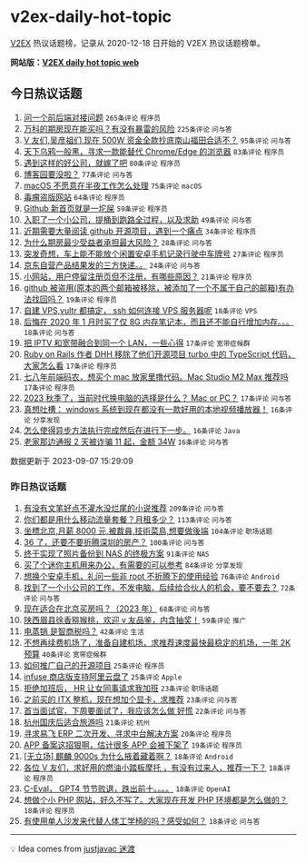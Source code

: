 # v2ex-daily-hot-topic

[V2EX](https://www.v2ex.com/) 热议话题榜，记录从 2020-12-18 日开始的 V2EX 热议话题榜单。

**网站版：[V2EX daily hot topic web](https://boojack.github.io/v2ex-daily-hot-topic-web/)**

## 今日热议话题

<!-- TODAY BEGIN -->

1. [问一个前后端对接问题](https://www.v2ex.com/t/971685) `265条评论` `程序员`
1. [万科的期房现在能买吗？有没有暴雷的风险](https://www.v2ex.com/t/971586) `225条评论` `问与答`
1. [V 友们,吴彦祖们,现在 500W 资金全款抄底南山福田合适不？](https://www.v2ex.com/t/971647) `95条评论` `问与答`
1. [天下乌鸦一般黑，寻求一款能替代 Chrome/Edge 的浏览器](https://www.v2ex.com/t/971770) `83条评论` `程序员`
1. [遇到这样的好公司，就嫁了吧](https://www.v2ex.com/t/971630) `80条评论` `程序员`
1. [博客园要没啦？](https://www.v2ex.com/t/971719) `77条评论` `问与答`
1. [macOS 不愿意在半夜工作怎么处理](https://www.v2ex.com/t/971642) `75条评论` `macOS`
1. [毒瘤盗版网站](https://www.v2ex.com/t/971583) `64条评论` `程序员`
1. [Github 新首页就是一坨屎](https://www.v2ex.com/t/971693) `59条评论` `程序员`
1. [入职了一个小公司，提桶到跑路全过程，以及求助](https://www.v2ex.com/t/971602) `49条评论` `问与答`
1. [近期需要大量阅读 github 开源项目，遇到一个痛点](https://www.v2ex.com/t/971712) `34条评论` `程序员`
1. [为什么期房最少受益者承担最大风险？](https://www.v2ex.com/t/971757) `28条评论` `问与答`
1. [突发奇想，车上能不能放个闲置安卓手机记录行驶中车牌号](https://www.v2ex.com/t/971704) `27条评论` `程序员`
1. [京东自营产品结果发的三方快递。。](https://www.v2ex.com/t/971617) `24条评论` `问与答`
1. [小网站，用户停留注册页但不注册，有哪些原因？](https://www.v2ex.com/t/971612) `21条评论` `程序员`
1. [github 被盗用(原本的两个邮箱被移除，被添加了一个不属于自己的邮箱)有办法找回吗？](https://www.v2ex.com/t/971645) `19条评论` `程序员`
1. [自建 VPS,vultr 都搞定， ssh 如何连接 VPS 服务器呢](https://www.v2ex.com/t/971687) `18条评论` `VPS`
1. [后悔在 2020 年 1 月时买了仅 8G 内存笔记本，而且还不能自行增加内存。。。](https://www.v2ex.com/t/971661) `18条评论` `问与答`
1. [把 IPTV 和宽带融合到同一个 LAN，一些心得](https://www.v2ex.com/t/971817) `17条评论` `宽带症候群`
1. [Ruby on Rails 作者 DHH 移除了他们开源项目 turbo 中的 TypeScript 代码，大家怎么看](https://www.v2ex.com/t/971809) `17条评论` `程序员`
1. [七八年前端码农，想买个 mac 放家里撸代码。Mac Studio M2 Max 推荐吗](https://www.v2ex.com/t/971676) `17条评论` `程序员`
1. [2023 秋季了，当前时代换电脑的选择是什么？ Mac or PC？](https://www.v2ex.com/t/971615) `17条评论` `问与答`
1. [真想吐槽： windows 系统到现在都没有一款好用的本地视频播放器！](https://www.v2ex.com/t/971842) `16条评论` `分享发现`
1. [怎么使得异步方法执行完成然后在进行下一步。](https://www.v2ex.com/t/971833) `16条评论` `Java`
1. [老家那边通报 2 天被诈骗 11 起，金额 34W](https://www.v2ex.com/t/971746) `16条评论` `问与答`

数据更新于 2023-09-07 15:29:09

<!-- TODAY END -->

### 昨日热议话题

<!-- YESTERDAY BEGIN -->

1. [有没有文笔好点不灌水没烂尾的小说推荐](https://www.v2ex.com/t/971268) `209条评论` `问与答`
1. [你们都是用什么移动流量套餐？月租多少？](https://www.v2ex.com/t/971356) `113条评论` `问与答`
1. [坐標北京,月薪 8000 元,被裁員,技術菜鳥,想要做後端](https://www.v2ex.com/t/971389) `104条评论` `职场话题`
1. [36 了，还要不要折腾深圳的房产？](https://www.v2ex.com/t/971403) `100条评论` `问与答`
1. [终于实现了照片备份到 NAS 的终极方案](https://www.v2ex.com/t/971308) `91条评论` `NAS`
1. [买了个迷你主机用来办公，有需要的可以参考](https://www.v2ex.com/t/971309) `84条评论` `分享发现`
1. [想换个安卓手机，礼问一些非 root 不折腾下的使用经验](https://www.v2ex.com/t/971315) `76条评论` `Android`
1. [找到了一个小公司的工作，不发电脑，后续给合伙人的机会，要不要去？](https://www.v2ex.com/t/971375) `72条评论` `问与答`
1. [现在适合在北京买房吗？（2023 年）](https://www.v2ex.com/t/971346) `68条评论` `问与答`
1. [陕西眉县徐香猕猴桃，欢迎 v 友品鉴，内含抽奖！](https://www.v2ex.com/t/971348) `59条评论` `推广`
1. [电蒸锅 是智商税吗？](https://www.v2ex.com/t/971448) `42条评论` `生活`
1. [不想再续费机场了，准备自建机场，求推荐速度最快最稳定的机场，一年 2K 预算](https://www.v2ex.com/t/971514) `40条评论` `宽带症候群`
1. [如何推广自己的开源项目](https://www.v2ex.com/t/971509) `25条评论` `程序员`
1. [infuse 商店版支持阿里云盘了](https://www.v2ex.com/t/971269) `25条评论` `Apple`
1. [拒绝加班后， HR 让女同事请求我加班](https://www.v2ex.com/t/971344) `23条评论` `职场话题`
1. [之前买的 ITX 整机，现在想加个显卡，求推荐](https://www.v2ex.com/t/971258) `23条评论` `问与答`
1. [首当面试官，下周要面试了，我应该怎么做 好慌](https://www.v2ex.com/t/971433) `22条评论` `问与答`
1. [杭州国庆后适合旅游吗](https://www.v2ex.com/t/971277) `21条评论` `杭州`
1. [寻求易飞 ERP 二次开发、寻求中台解决方案](https://www.v2ex.com/t/971279) `20条评论` `程序员`
1. [APP 备案这招狠啊，估计很多 APP 会被下架了](https://www.v2ex.com/t/971415) `19条评论` `程序员`
1. [[无立场] 麒麟 9000s 为什么掖着藏着啊？](https://www.v2ex.com/t/971397) `18条评论` `Android`
1. [各位 V 友们，求好用的燃油小踏板摩托 ，有没有过来人，推荐一下？](https://www.v2ex.com/t/971385) `18条评论` `程序员`
1. [C-Eval， GPT4 节节败退，跌出前十。。。。](https://www.v2ex.com/t/971319) `18条评论` `OpenAI`
1. [想做个小 PHP 网站，好久不写了。大家现在开发 PHP 环境都是怎么做的？](https://www.v2ex.com/t/971289) `18条评论` `程序员`
1. [有使用单人沙发来代替人体工学椅的吗？感受如何？](https://www.v2ex.com/t/971265) `18条评论` `问与答`

<!-- YESTERDAY END -->

---

💡 Idea comes from [justjavac 迷渡](https://github.com/justjavac/)
